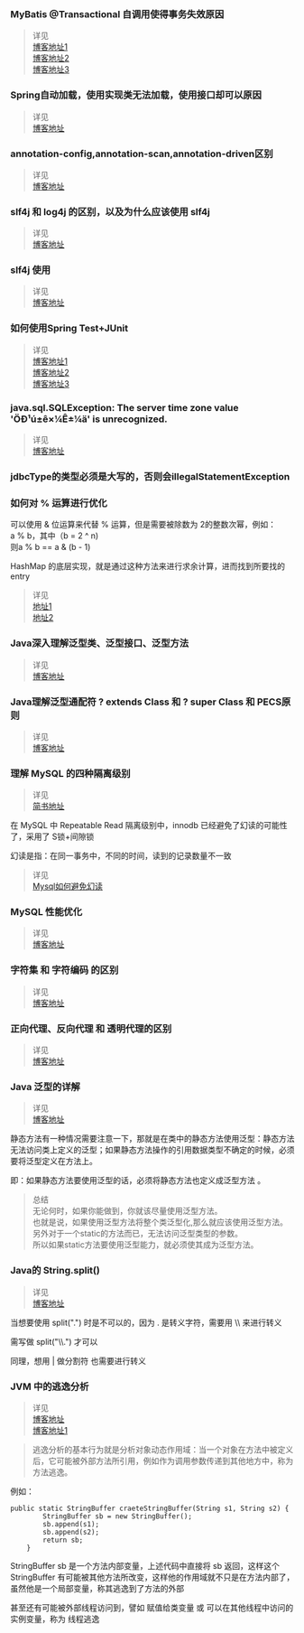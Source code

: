 ### MyBatis @Transactional 自调用使得事务失效原因
> 详见  
[博客地址1](https://blog.csdn.net/ligeforrent/article/details/76033083)  
[博客地址2](https://blog.csdn.net/rap_libai/article/details/79232864)  
[博客地址3](https://blog.csdn.net/gudejundd/article/details/54380141) 


### Spring自动加载，使用实现类无法加载，使用接口却可以原因
> 详见  
[博客地址](https://blog.csdn.net/ligeforrent/article/details/76033083) 

### annotation-config,annotation-scan,annotation-driven区别
> 详见  
[博客地址](https://blog.csdn.net/bks429/article/details/78528252)  

### slf4j 和 log4j 的区别，以及为什么应该使用 slf4j
> 详见  
[博客地址](https://blog.csdn.net/minicto/article/details/52672472)

### slf4j 使用
> 详见  
[博客地址](http://www.cnblogs.com/qlqwjy/p/9275415.html)

### 如何使用Spring Test+JUnit
> 详见  
[博客地址1](https://blog.csdn.net/shan9liang/article/details/40452469)  
[博客地址2](https://blog.csdn.net/qq_35209780/article/details/64444186)  
[博客地址3](https://blog.csdn.net/yaerfeng/article/details/25368447)

### java.sql.SQLException: The server time zone value 'ÖÐ¹ú±ê×¼Ê±¼ä' is unrecognized.
> 详见  
[博客地址](https://blog.csdn.net/github_35186068/article/details/80919528)  

### jdbcType的类型必须是大写的，否则会illegalStatementException  

### 如何对 % 运算进行优化
可以使用 & 位运算来代替 % 运算，但是需要被除数为 2的整数次幂，例如：  
a % b，其中（b = 2 ^ n)  
则a % b == a & (b - 1)  

HashMap 的底层实现，就是通过这种方法来进行求余计算，进而找到所要找的 entry
> 详见   
[地址1](http://ifeve.com/mod-and-or/)  
[地址2](https://blog.csdn.net/FIRE_TRAY/article/details/48397917)  

### Java深入理解泛型类、泛型接口、泛型方法
> 详见  
[博客地址](https://blog.csdn.net/claram/article/details/51899898)  

### Java理解泛型通配符 ? extends Class 和 ? super Class 和 PECS原则
> 详见  
[博客地址](https://blog.csdn.net/jeffleo/article/details/52250948)  

### 理解 MySQL 的四种隔离级别
> 详见  
[简书地址](https://www.jianshu.com/p/8d735db9c2c0/)   

在 MySQL 中 Repeatable Read 隔离级别中，innodb 已经避免了幻读的可能性了，采用了 S锁+间隙锁  

幻读是指：在同一事务中，不同的时间，读到的记录数量不一致  

> 详见  
[Mysql如何避免幻读](https://blog.csdn.net/ashic/article/details/53735537)


### MySQL 性能优化
> 详见  
[博客地址](https://blog.csdn.net/jeffleo/article/details/61423591)  


### 字符集 和 字符编码 的区别
> 详见  
[博客地址](http://cenalulu.github.io/linux/character-encoding/)  

### 正向代理、反向代理 和 透明代理的区别
> 详见  
[博客地址](http://blog.51cto.com/z00w00/1031287)  

### Java 泛型的详解
> 详见  
[博客地址](https://www.cnblogs.com/coprince/p/8603492.html)  

静态方法有一种情况需要注意一下，那就是在类中的静态方法使用泛型：静态方法无法访问类上定义的泛型；如果静态方法操作的引用数据类型不确定的时候，必须要将泛型定义在方法上。  

即：如果静态方法要使用泛型的话，必须将静态方法也定义成泛型方法 。  

> 总结  
无论何时，如果你能做到，你就该尽量使用泛型方法。  
也就是说，如果使用泛型方法将整个类泛型化,那么就应该使用泛型方法。  
另外对于一个static的方法而已，无法访问泛型类型的参数。  
所以如果static方法要使用泛型能力，就必须使其成为泛型方法。


### Java的 String.split()
> 详见  
[博客地址](https://www.cnblogs.com/mingforyou/archive/2013/09/03/3299569.html)  

当想要使用 split(".") 时是不可以的，因为 . 是转义字符，需要用 \\\ 来进行转义  

需写做 split("\\\\.") 才可以  

同理，想用 | 做分割符 也需要进行转义  
### JVM 中的逃逸分析
> 详见  
[博客地址](http://www.importnew.com/23150.html)  
[博客地址1](https://my.oschina.net/hosee/blog/638573)
  
  
> 逃逸分析的基本行为就是分析对象动态作用域：当一个对象在方法中被定义后，它可能被外部方法所引用，例如作为调用参数传递到其他地方中，称为  方法逃逸。  

例如：  
```
public static StringBuffer craeteStringBuffer(String s1, String s2) {
        StringBuffer sb = new StringBuffer();
        sb.append(s1);
        sb.append(s2);
        return sb;
    }
```
StringBuffer sb 是一个方法内部变量，上述代码中直接将 sb 返回，这样这个 StringBuffer 有可能被其他方法所改变，这样他的作用域就不只是在方法内部了，虽然他是一个局部变量，称其逃逸到了方法的外部  

甚至还有可能被外部线程访问到，譬如 赋值给类变量 或 可以在其他线程中访问的实例变量，称为 线程逃逸  

